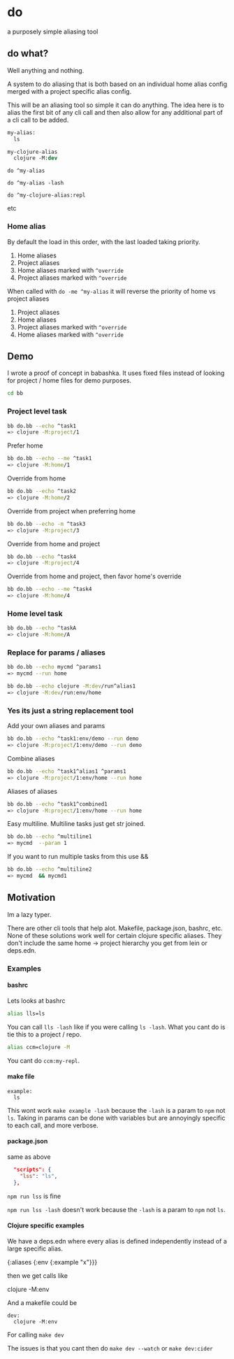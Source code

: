 # do

a purposely simple aliasing tool

## do what?

Well anything and nothing.

A system to do aliasing that is both based on an individual home alias config merged with a project specific alias config.

This will be an aliasing tool so simple it can do anything.  The idea here is to alias the first bit of any cli call and then also allow for any additional part of a cli call to be added.

```do
my-alias:
  ls

my-clojure-alias
  clojure -M:dev
```

`do ^my-alias`

`do ^my-alias -lash`

`do ^my-clojure-alias:repl`

etc

### Home alias

By default the load in this order, with the last loaded taking priority.

1. Home aliases
2. Project aliases
3. Home aliases marked with `^override`
4. Project aliases marked with `^override`

When called with `do -me ^my-alias` it will reverse the priority of home vs project aliases

1. Project aliases
2. Home aliases
3. Project aliases marked with `^override`
4. Home aliases marked with `^override`

## Demo

I wrote a proof of concept in babashka.  It uses fixed files instead of looking for project / home files for demo purposes.

```sh
cd bb
```

### Project level task

```sh
bb do.bb --echo ^task1
=> clojure -M:project/1
```

Prefer home

```sh
bb do.bb --echo --me ^task1
=> clojure -M:home/1
```

Override from home

```sh
bb do.bb --echo ^task2
=> clojure -M:home/2
```

Override from project when preferring home

```sh
bb do.bb --echo -m ^task3
=> clojure -M:project/3
```

Override from home and project

```sh
bb do.bb --echo ^task4
=> clojure -M:project/4
```

Override from home and project, then favor home's override

```sh
bb do.bb --echo --me ^task4
=> clojure -M:home/4
```

### Home level task

```sh
bb do.bb --echo ^taskA
=> clojure -M:home/A
```

### Replace for params / aliases

```sh
bb do.bb --echo mycmd ^params1
=> mycmd --run home
```

```sh
bb do.bb --echo clojure -M:dev/run^alias1
=> clojure -M:dev/run:env/home
```

### Yes its just a string replacement tool

Add your own aliases and params

```sh
bb do.bb --echo ^task1:env/demo --run demo
=> clojure -M:project/1:env/demo --run demo
```

Combine aliases

```sh
bb do.bb --echo ^task1^alias1 ^params1
=> clojure -M:project/1:env/home --run home
```

Aliases of aliases

```sh
bb do.bb --echo ^task1^combined1
=> clojure -M:project/1:env/home --run home
```

Easy multiline.  Multiline tasks just get str joined.

```sh
bb do.bb --echo ^multiline1
=> mycmd  --param 1
```

If you want to run multiple tasks from this use &&

```sh
bb do.bb --echo ^multiline2
=> mycmd  && mycmd1
```

## Motivation

Im a lazy typer.

There are other cli tools that help alot.  Makefile, package.json, bashrc, etc.  None of these solutions work well for certain clojure specific aliases.  They don't include the same home -> project hierarchy you get from lein or deps.edn.

### Examples

#### bashrc

Lets looks at bashrc

```bash
alias lls=ls
```

You can call `lls -lash` like if you were calling `ls -lash`.  What you cant do is tie this to a project / repo.

```bash
alias ccm=clojure -M
```

You cant do  `ccm:my-repl`.

#### make file

```make
example:
  ls
```

This wont work `make example -lash` because the `-lash` is a param to `npm` not `ls`. Taking in params can be done with variables but are annoyingly specific to each call, and more verbose.

#### package.json

same as above

```json
  "scripts": {
    "lss": "ls",
  },
```

`npm run lss` is fine

`npm run lss -lash` doesn't work because the `-lash` is a param to `npm` not `ls`.

#### Clojure specific examples

We have a deps.edn where every alias is defined independently instead of a large specific alias.

{:aliases {:env {:example "x"}}}

then we get calls like

clojure -M:env

And a makefile could be

```make
dev:
  clojure -M:env
```

For calling `make dev`

The issues is that you cant then do `make dev --watch` or `make dev:cider`
